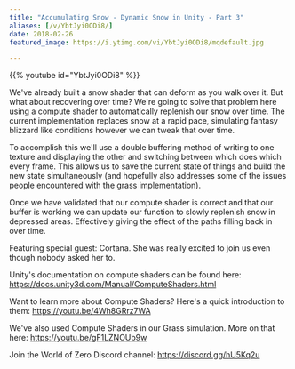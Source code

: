 ```yaml
---
title: "Accumulating Snow - Dynamic Snow in Unity - Part 3"
aliases: [/v/YbtJyi0ODi8/]
date: 2018-02-26
featured_image: https://i.ytimg.com/vi/YbtJyi0ODi8/mqdefault.jpg

---
```


{{% youtube id="YbtJyi0ODi8" %}}

We've already built a snow shader that can deform as you walk over it. But what about recovering over time? We're going to solve that problem here using a compute shader to automatically replenish our snow over time. The current implementation replaces snow at a rapid pace, simulating fantasy blizzard like conditions however we can tweak that over time.

To accomplish this we'll use a double buffering method of writing to one texture and displaying the other and switching between which does which every frame. This allows us to save the current state of things and build the new state simultaneously (and hopefully also addresses some of the issues people encountered with the grass implementation).

Once we have validated that our compute shader is correct and that our buffer is working we can update our function to slowly replenish snow in depressed areas. Effectively giving the effect of the paths filling back in over time.

Featuring special guest: Cortana. She was really excited to join us even though nobody asked her to.

Unity's documentation on compute shaders can be found here: https://docs.unity3d.com/Manual/ComputeShaders.html

Want to learn more about Compute Shaders? Here's a quick introduction to them: https://youtu.be/4Wh8GRrz7WA

We've also used Compute Shaders in our Grass simulation. More on that here: https://youtu.be/gF1LZNOUb9w

Join the World of Zero Discord channel: https://discord.gg/hU5Kq2u